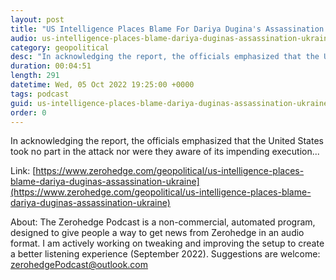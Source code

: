 ```yaml
---
layout: post
title: "US Intelligence Places Blame For Dariya Dugina's Assassination On Ukraine"
audio: us-intelligence-places-blame-dariya-duginas-assassination-ukraine-0
category: geopolitical
desc: "In acknowledging the report, the officials emphasized that the United States took no part in the attack nor were they aware of its impending execution..."
duration: 00:04:51
length: 291
datetime: Wed, 05 Oct 2022 19:25:00 +0000
tags: podcast
guid: us-intelligence-places-blame-dariya-duginas-assassination-ukraine-0
order: 0
---
```

In acknowledging the report, the officials emphasized that the United States took no part in the attack nor were they aware of its impending execution...

Link: [https://www.zerohedge.com/geopolitical/us-intelligence-places-blame-dariya-duginas-assassination-ukraine](https://www.zerohedge.com/geopolitical/us-intelligence-places-blame-dariya-duginas-assassination-ukraine)

About: The Zerohedge Podcast is a non-commercial, automated program, designed to give people a way to get news from Zerohedge in an audio format.  I am actively working on tweaking and improving the setup to create a better listening experience (September 2022).  Suggestions are welcome: [zerohedgePodcast@outlook.com](mailto:zerohedgePodcast@outlook.com)